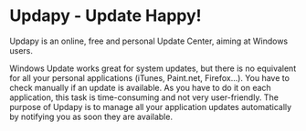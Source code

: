 # Updapy - Update Happy!

Updapy is an online, free and personal Update Center, aiming at Windows users.

Windows Update works great for system updates, but there is no equivalent for all your personal applications (iTunes, Paint.net, Firefox...). You have to check manually if an update is available. As you have to do it on each application, this task is time-consuming and not very user-friendly.
The purpose of Updapy is to manage all your application updates automatically by notifying you as soon they are available.
